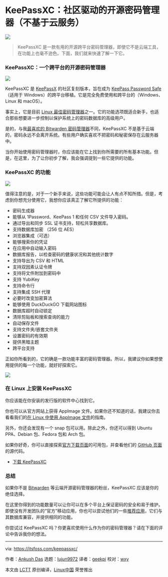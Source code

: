 [#]: collector: (lujun9972)
[#]: translator: (geekpi)
[#]: reviewer: (wxy)
[#]: publisher: (wxy)
[#]: url: (https://linux.cn/article-12642-1.html)
[#]: subject: (KeePassXC is An Amazing Community Driven Open Source Password Manager [Not Cloud Based])
[#]: via: (https://itsfoss.com/keepassxc/)
[#]: author: (Ankush Das https://itsfoss.com/author/ankush/)

KeePassXC：社区驱动的开源密码管理器（不基于云服务）
======

![](https://img.linux.net.cn/data/attachment/album/202009/23/054245jxx9pyzk8p3kbxhw.jpg)

> KeePassXC 是一款有用的开源跨平台密码管理器，即使它不是云端工具，在功能上也毫不逊色。下面，我们就来快速了解一下它。

### KeePassXC：一个跨平台的开源密码管理器

![][1]

KeePassXC 是 [KeePassX][2] 的社区复刻版本，旨在成为 [KeePass Password Safe][3]（适用于 Windows）的跨平台移植。它是完全免费使用和跨平台的（Windows、Linux 和 macOS）。

事实上，它是目前 [Linux 最佳密码管理器][4]之一。它的功能选项既适合新手，也适合那些想要进一步控制以保护系统上的密码数据库的高级用户。

是的，与我[最喜欢的 Bitwarden 密码管理器][5]不同，KeePassXC 不是基于云端的，密码永远不会离开系统。有些用户确实喜欢不把密码和秘密保存在云服务器中。

当你开始使用密码管理器时，你应该能在它上找到你所需要的所有基本功能。但是，在这里，为了让你初步了解，我会强调提到一些它提供的功能。

### KeePassXC 的功能

![][6]

值得注意的是，对于一个新手来说，这些功能可能会让人有点不知所措。但是，考虑到你想充分使用它，我想你应该真正了解它所提供的功能：

* 密码生成器
* 能够从 1Password、KeePass 1 和任何 CSV 文件导入密码。
* 通过导出和同步 SSL 证书支持，轻松共享数据库。
* 支持数据库加密 （256 位 AES）
* 浏览器集成（可选）
* 能够搜索你的凭证
* 在应用中自动输入密码
* 数据库报告，以检查密码的健康状况和其他统计数字
* 支持导出为 CSV 和 HTML
* 支持双因素认证令牌
* 支持将文件附加到密码中
* 支持 YubiKey
* 支持命令行
* 支持集成 SSH 代理
* 必要时改变加密算法
* 能够使用 DuckDuckGO 下载网站图标
* 数据库超时自动锁定
* 清除剪贴板和搜索查询的能力
* 自动保存文件
* 支持文件夹/嵌套文件夹
* 设置密码的有效期
* 提供黑暗主题
* 跨平台支持

正如你所看到的，它的确是一款功能丰富的密码管理器。所以，我建议你如果想使用提供的每一个功能，就好好探索它。

![][7]

### 在 Linux 上安装 KeePassXC

你应该能在你安装的发行版的软件中心找到它。

你也可以从官方网站上获得 AppImage 文件。如果你还不知道的话，我建议你去看看我们的[在 Linux 中使用 AppImage 文件][8]的指南。

另外，你还会发现有一个 snap 包可以用。除此之外，你还可以得到 Ubuntu PPA、Debian 包、Fedora 包和 Arch 包。

如果你好奇，你可以直接探索[官方下载页面][9]的可用包，并查看他们的 [GitHub 页面][10]的源代码。

- [下载 KeePassXC][11]

### 总结

如果你不是 [Bitwarden][5] 等云端开源密码管理器的粉丝，KeePassXC 应该是你的绝佳选择。

在这里你得到的功能数量可以让你可以在多个平台上保证密码的安全和易于维护。即使没有开发团队的“官方”移动应用，你也可以尝试他们的一些[推荐应用][12]，它们与其数据库兼容，并提供相同的功能。

你尝试过 KeePassXC 吗？你更喜欢使用什么作为你的密码管理器？请在下面的评论中告诉我你的想法。

--------------------------------------------------------------------------------

via: https://itsfoss.com/keepassxc/

作者：[Ankush Das][a]
选题：[lujun9972][b]
译者：[geekpi](https://github.com/geekpi)
校对：[wxy](https://github.com/wxy)

本文由 [LCTT](https://github.com/LCTT/TranslateProject) 原创编译，[Linux中国](https://linux.cn/) 荣誉推出

[a]: https://itsfoss.com/author/ankush/
[b]: https://github.com/lujun9972
[1]: https://i1.wp.com/itsfoss.com/wp-content/uploads/2020/09/keepassxc-screenshot.jpg?resize=800%2C580&ssl=1
[2]: https://www.keepassx.org/
[3]: https://keepass.info
[4]: https://itsfoss.com/password-managers-linux/
[5]: https://itsfoss.com/bitwarden/
[6]: https://i2.wp.com/itsfoss.com/wp-content/uploads/2020/09/keepassxc-screenshot-1.jpg?resize=800%2C579&ssl=1
[7]: https://i1.wp.com/itsfoss.com/wp-content/uploads/2020/09/keepassxc-settings.png?resize=800%2C587&ssl=1
[8]: https://itsfoss.com/use-appimage-linux/
[9]: https://keepassxc.org/download/
[10]: https://github.com/keepassxreboot/keepassxc
[11]: https://keepassxc.org
[12]: https://keepassxc.org/docs/#faq-platform-mobile